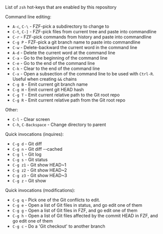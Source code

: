 List of `zsh` hot-keys that are enabled by this repository

Command line editing:

* `A-c`, `C-\` - FZF-pick a subdirectory to change to
* `C-t`, `C-]` - FZF-pick files from current tree and paste into commandline
* `C-r` - FZF-pick commands from history and paste into commandline
* `C-g P` - FZF-pick a git branch name to paste into commandline
* `C-w` - Delete-backward the current word in the command line
* `A-d` - Delete the current word at the command line
* `C-a` - Go to the beginning of the command line
* `C-e` - Go to the end of the command line
* `C-k` - Clear to the end of the command line
* `C-x` - Open a subsection of the command line to be used with `Ctrl-R`. Useful when creating `&&` chains
* `C-g B` - Emit current git branch name
* `C-g H` - Emit current git HEAD hash
* `C-g T` - Emit current relative path to the Git root repo
* `C-g R` - Emit current relative path from the Git root repo

Other:

* `C-l` - Clear screen
* `C-h`, `C-Backspace` - Change directory to parent

Quick invocations (inquires):

* `C-g d` - Git diff
* `C-g n` - Git diff --cached
* `C-g l` - Git log
* `C-g s` - Git status
* `C-g z1` - Git show HEAD~1
* `C-g z2` - Git show HEAD~2
* `C-g z3` - Git show HEAD~3
* `C-g z` - Git show

Quick invocations (modifications):

* `C-g q` - Pick one of the Git conflicts to edit.
* `C-g e` - Open a list of Git files in status, and go edit one of them
* `C-g g` - Open a list of Git files in FZF, and go edit one of them
* `C-g h` - Open a list of Git files affected by the commit HEAD in FZF, and go edit one of them
* `C-g c` - Do a 'Git checkout' to another branch
